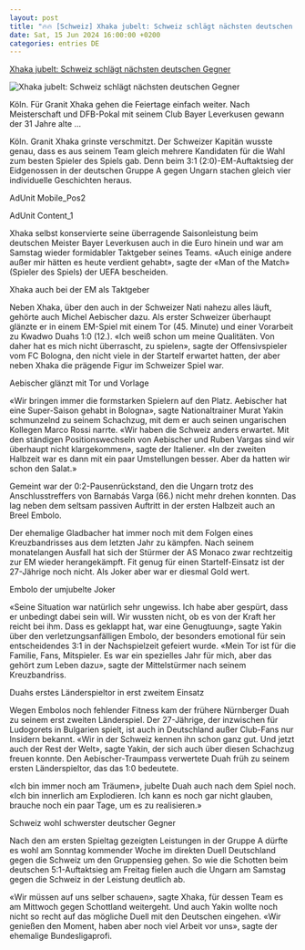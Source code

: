 ```yaml
---
layout: post
title: "🔥🔥 [Schweiz] Xhaka jubelt: Schweiz schlägt nächsten deutschen Gegner"
date: Sat, 15 Jun 2024 16:00:00 +0200
categories: entries DE
---
```

[Xhaka jubelt: Schweiz schlägt nächsten deutschen Gegner](https://www.mannheimer-morgen.de/sport_artikel,-sport-xhaka-jubelt-schweiz-schlaegt-naechsten-deutschen-gegner-_arid,2216362.html)

![Xhaka jubelt: Schweiz schlägt nächsten deutschen Gegner](https://www.mannheimer-morgen.de/cms_media/module_img/4417/2208712_1_articledetail_Die_Schweiz_startet_mit_einem_3_1-Erfolg_in_die_Fussball-Europameisterschaft..jpeg)

Köln. Für Granit Xhaka gehen die Feiertage einfach weiter. Nach Meisterschaft und DFB-Pokal mit seinem Club Bayer Leverkusen gewann der 31 Jahre alte ...

Köln. Granit Xhaka grinste verschmitzt. Der Schweizer Kapitän wusste genau, dass es aus seinem Team gleich mehrere Kandidaten für die Wahl zum besten Spieler des Spiels gab. Denn beim 3:1 (2:0)-EM-Auftaktsieg der Eidgenossen in der deutschen Gruppe A gegen Ungarn stachen gleich vier individuelle Geschichten heraus.

AdUnit Mobile_Pos2

AdUnit Content_1

Xhaka selbst konservierte seine überragende Saisonleistung beim deutschen Meister Bayer Leverkusen auch in die Euro hinein und war am Samstag wieder formidabler Taktgeber seines Teams. «Auch einige andere außer mir hätten es heute verdient gehabt», sagte der «Man of the Match» (Spieler des Spiels) der UEFA bescheiden.

Xhaka auch bei der EM als Taktgeber

Neben Xhaka, über den auch in der Schweizer Nati nahezu alles läuft, gehörte auch Michel Aebischer dazu. Als erster Schweizer überhaupt glänzte er in einem EM-Spiel mit einem Tor (45. Minute) und einer Vorarbeit zu Kwadwo Duahs 1:0 (12.). «Ich weiß schon um meine Qualitäten. Von daher hat es mich nicht überrascht, zu spielen», sagte der Offensivspieler vom FC Bologna, den nicht viele in der Startelf erwartet hatten, der aber neben Xhaka die prägende Figur im Schweizer Spiel war.

Aebischer glänzt mit Tor und Vorlage

«Wir bringen immer die formstarken Spielern auf den Platz. Aebischer hat eine Super-Saison gehabt in Bologna», sagte Nationaltrainer Murat Yakin schmunzelnd zu seinem Schachzug, mit dem er auch seinen ungarischen Kollegen Marco Rossi narrte. «Wir haben die Schweiz anders erwartet. Mit den ständigen Positionswechseln von Aebischer und Ruben Vargas sind wir überhaupt nicht klargekommen», sagte der Italiener. «In der zweiten Halbzeit war es dann mit ein paar Umstellungen besser. Aber da hatten wir schon den Salat.»

Gemeint war der 0:2-Pausenrückstand, den die Ungarn trotz des Anschlusstreffers von Barnabás Varga (66.) nicht mehr drehen konnten. Das lag neben dem seltsam passiven Auftritt in der ersten Halbzeit auch an Breel Embolo.

Der ehemalige Gladbacher hat immer noch mit dem Folgen eines Kreuzbandrisses aus dem letzten Jahr zu kämpfen. Nach seinem monatelangen Ausfall hat sich der Stürmer der AS Monaco zwar rechtzeitig zur EM wieder herangekämpft. Fit genug für einen Startelf-Einsatz ist der 27-Jährige noch nicht. Als Joker aber war er diesmal Gold wert.

Embolo der umjubelte Joker

«Seine Situation war natürlich sehr ungewiss. Ich habe aber gespürt, dass er unbedingt dabei sein will. Wir wussten nicht, ob es von der Kraft her reicht bei ihm. Dass es geklappt hat, war eine Genugtuung», sagte Yakin über den verletzungsanfälligen Embolo, der besonders emotional für sein entscheidendes 3:1 in der Nachspielzeit gefeiert wurde. «Mein Tor ist für die Familie, Fans, Mitspieler. Es war ein spezielles Jahr für mich, aber das gehört zum Leben dazu», sagte der Mittelstürmer nach seinem Kreuzbandriss.

Duahs erstes Länderspieltor in erst zweitem Einsatz

Wegen Embolos noch fehlender Fitness kam der frühere Nürnberger Duah zu seinem erst zweiten Länderspiel. Der 27-Jährige, der inzwischen für Ludogorets in Bulgarien spielt, ist auch in Deutschland außer Club-Fans nur Insidern bekannt. «Wir in der Schweiz kennen ihn schon ganz gut. Und jetzt auch der Rest der Welt», sagte Yakin, der sich auch über diesen Schachzug freuen konnte. Den Aebischer-Traumpass verwertete Duah früh zu seinem ersten Länderspieltor, das das 1:0 bedeutete.

«Ich bin immer noch am Träumen», jubelte Duah auch nach dem Spiel noch. «Ich bin innerlich am Explodieren. Ich kann es noch gar nicht glauben, brauche noch ein paar Tage, um es zu realisieren.»

Schweiz wohl schwerster deutscher Gegner

Nach den am ersten Spieltag gezeigten Leistungen in der Gruppe A dürfte es wohl am Sonntag kommender Woche im direkten Duell Deutschland gegen die Schweiz um den Gruppensieg gehen. So wie die Schotten beim deutschen 5:1-Auftaktsieg am Freitag fielen auch die Ungarn am Samstag gegen die Schweiz in der Leistung deutlich ab.

«Wir müssen auf uns selber schauen», sagte Xhaka, für dessen Team es am Mittwoch gegen Schottland weitergeht. Und auch Yakin wollte noch nicht so recht auf das mögliche Duell mit den Deutschen eingehen. «Wir genießen den Moment, haben aber noch viel Arbeit vor uns», sagte der ehemalige Bundesligaprofi.

